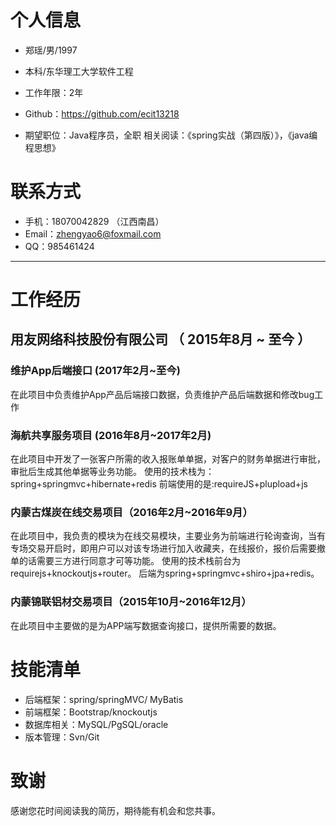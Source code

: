 
# 个人信息

 - 郑瑶/男/1997 
 - 本科/东华理工大学软件工程 
 - 工作年限：2年
 - Github：https://github.com/ecit13218

 - 期望职位：Java程序员，全职
   相关阅读：《spring实战（第四版）》，《java编程思想》
   
# 联系方式

- 手机：18070042829 （江西南昌）
- Email：zhengyao6@foxmail.com 
- QQ：985461424

---
# 工作经历

## 用友网络科技股份有限公司 （ 2015年8月 ~ 至今 ）

### 维护App后端接口 (2017年2月~至今)
在此项目中负责维护App产品后端接口数据，负责维护产品后端数据和修改bug工作

### 海航共享服务项目 (2016年8月~2017年2月)
在此项目中开发了一张客户所需的收入报账单单据，对客户的财务单据进行审批，审批后生成其他单据等业务功能。
使用的技术栈为：spring+springmvc+hibernate+redis 前端使用的是:requireJS+plupload+js


### 内蒙古煤炭在线交易项目（2016年2月~2016年9月） 
在此项目中，我负责的模块为在线交易模块，主要业务为前端进行轮询查询，当有专场交易开启时，即用户可以对该专场进行加入收藏夹，在线报价，报价后需要撤单的话需要三方进行同意才可等功能。
使用的技术栈前台为requirejs+knockoutjs+router。
后端为spring+springmvc+shiro+jpa+redis。


### 内蒙锦联铝材交易项目（2015年10月~2016年12月）
在此项目中主要做的是为APP端写数据查询接口，提供所需要的数据。






# 技能清单
- 后端框架：spring/springMVC/ MyBatis
- 前端框架：Bootstrap/knockoutjs
- 数据库相关：MySQL/PgSQL/oracle
- 版本管理：Svn/Git


# 致谢
感谢您花时间阅读我的简历，期待能有机会和您共事。
